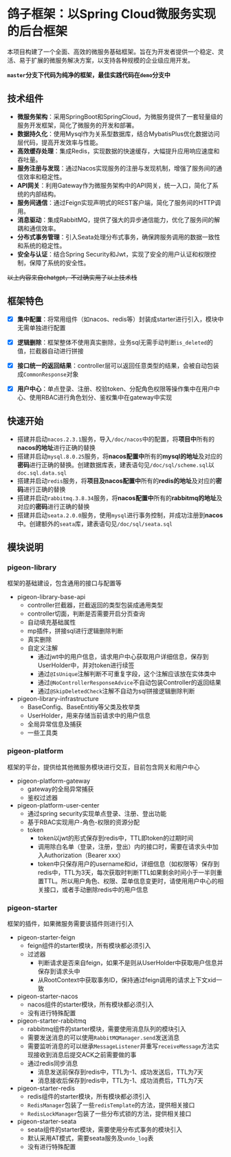 # 鸽子框架：以Spring Cloud微服务实现的后台框架

本项目构建了一个全面、高效的微服务基础框架。旨在为开发者提供一个稳定、灵活、易于扩展的微服务解决方案，以支持各种规模的企业级应用开发。

**`master`分支下代码为纯净的框架，最佳实践代码在`demo`分支中**

## 技术组件

- **微服务架构**：采用SpringBoot和SpringCloud，为微服务提供了一套轻量级的服务开发框架，简化了微服务的开发和部署。
- **数据持久化**：使用Mysql作为关系型数据库，结合MybatisPlus优化数据访问层代码，提高开发效率与性能。
- **高效缓存处理**：集成Redis，实现数据的快速缓存，大幅提升应用响应速度和吞吐量。
- **服务注册与发现**：通过Nacos实现服务的注册与发现机制，增强了服务间的通信效率和稳定性。
- **API网关**：利用Gateway作为微服务架构中的API网关，统一入口，简化了系统的内部结构。
- **服务间通信**：通过Feign实现声明式的REST客户端，简化了服务间的HTTP调用。
- **消息驱动**：集成RabbitMQ，提供了强大的异步通信能力，优化了服务间的解耦和通信效率。
- **分布式事务管理**：引入Seata处理分布式事务，确保跨服务调用的数据一致性和系统的稳定性。
- **安全与认证**：结合Spring Security和Jwt，实现了安全的用户认证和权限控制，保障了系统的安全性。

~~以上内容来自chatgpt，不过确实用了以上技术栈~~



## 框架特色

- [x] **集中配置**：将常用组件（如nacos、redis等）封装成starter进行引入，模块中无需单独进行配置
- [x] **逻辑删除**：框架整体不使用真实删除，业务sql无需手动判断`is_deleted`的值，拦截器自动进行拼接
- [x] **接口统一的返回结果**：controller层可以返回任意类型的结果，会被自动包装成`CommonResponse`对象
- [x] **用户中心**：单点登录、注册、校验token、分配角色权限等操作集中在用户中心、使用RBAC进行角色划分、鉴权集中在gateway中实现



## 快速开始

- 搭建并启动`nacos.2.3.1`服务，导入`/doc/nacos`中的配置，将**项目中**所有的**nacos的地址**进行正确的替换
- 搭建并启动`mysql.8.0.25`服务，将**nacos配置中**所有的**mysql的地址**及对应的**密码**进行正确的替换。创建数据库表，建表语句见`/doc/sql/scheme.sql`以`doc.sql.data.sql`
- 搭建并启动`redis`服务，将**项目及nacos配置中**所有的**redis的地址**及对应的**密码**进行正确的替换
- 搭建并启动`rabbitmq.3.8.34`服务，将**nacos配置中**所有的**rabbitmq的地址**及对应的**密码**进行正确的替换
- 搭建并启动`seata.2.0.0`服务，使用`mysql`进行事务控制，并成功注册到**nacos**中。创建额外的`seata`库，建表语句见`/doc/sql/seata.sql`



## 模块说明

### pigeon-library

框架的基础建设，包含通用的接口与配置等

- pigeon-library-base-api
  - controller拦截器，拦截返回的类型包装成通用类型
  - controller切面，判断是否需要开启分页查询
  - 自动填充基础属性
  - mp插件，拼接sql进行逻辑删除判断
  - 真实删除
  - 自定义注解
    - 通过jwt中的用户信息，请求用户中心获取用户详细信息，保存到UserHolder中，并对token进行续签
    - 通过`@IsUnique`注解判断不可重复字段，这个注解应该放在实体类中
    - 通过`@NoControllerResponseAdvice`不自动包装Controller的返回结果
    - 通过`@SkipDeletedCheck`注解不自动为sql拼接逻辑删除判断
- pigeon-library-infrastructure
  - BaseConfig、BaseEntitiy等父类及枚举类
  - UserHolder，用来存储当前请求中的用户信息
  - 全局异常信息及捕获
  - 一些工具类



### pigeon-platform

框架的平台，提供给其他微服务模块进行交互，目前包含网关和用户中心

- pigeon-platform-gateway
  - gateway的全局异常捕获
  - 鉴权过滤器
- pigeon-platform-user-center
  - 通过spring security实现单点登录、注册、登出功能
  - 基于RBAC实现用户-角色-权限的资源分配
  - token
    - token以jwt的形式保存到redis中，TTL即token的过期时间
    - 调用除白名单（登录，注册，登出）内的接口时，需要在请求头中加入Authorization（Bearer xxx）
    - token中只保存用户的username和id，详细信息（如权限等）保存到redis中，TTL为3天，每次获取时判断TTL如果剩余时间小于一半则重置TTL。所以用户角色、权限、菜单信息变更时，请使用用户中心的相关接口，或者手动删除redis中的用户信息



### pigeon-starter

框架的插件，如果微服务需要该插件则进行引入

- pigeon-starter-feign
  - feign组件的starter模块，所有模块都必须引入
  - 过滤器
    - 判断请求是否来自feign，如果不是则从UserHolder中获取用户信息并保存到请求头中
    - 从RootContext中获取事务ID，保持通过feign调用的请求上下文xid一致
- pigeon-starter-nacos
  - nacos组件的starter模块，所有模块都必须引入
  - 没有进行特殊配置
- pigeon-starter-rabbitmq
  - rabbitmq组件的starter模块，需要使用消息队列的模块引入
  - 需要发送消息的可以使用`RabbitMQManager.send`发送消息
  - 需要监听消息的可以继承`MessageListener`并重写`receiveMessage`方法实现接收到消息后提交ACK之前需要做的事
  - 通过redis同步消息
    - 消息发送前保存到redis中，TTL为-1、成功发送后，TTL为7天
    - 消息接收后保存到redis中，TTL为-1、成功消费后，TTL为7天
- pigeon-starter-redis
  - redis组件的starter模块，所有模块都必须引入
  - `RedisManager`包装了一些`redisTemplate`的方法，提供相关接口
  - `RedisLockManager`包装了一些分布式锁的方法，提供相关接口
- pigeon-starter-seata
  - seata组件的starter模块，需要使用分布式事务的模块引入
  - 默认采用AT模式，需要seata服务及`undo_log`表
  - 没有进行特殊配置





